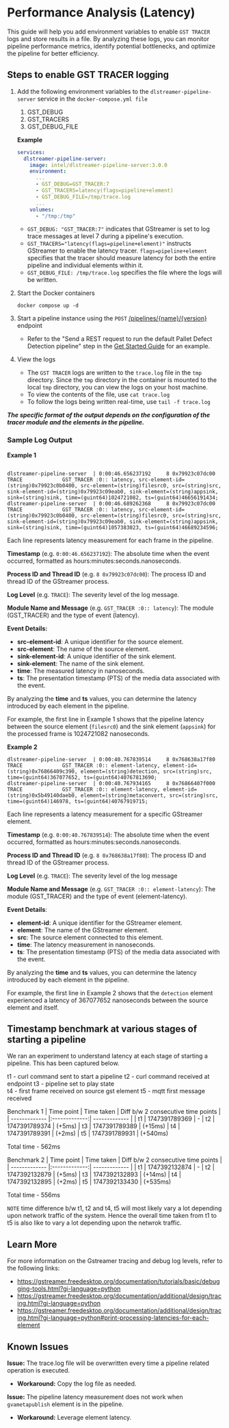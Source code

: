 # Performance Analysis (Latency)

This guide will help you add environment variables to enable `GST TRACER` logs and store results in a file. By analyzing these logs, you can monitor pipeline performance metrics, identify potential bottlenecks, and optimize the pipeline for better efficiency.

## Steps to enable GST TRACER logging
1. Add the following environment variables to the `dlstreamer-pipeline-server` service in the `docker-compose.yml file`
    1. GST_DEBUG
    2. GST_TRACERS
    3. GST_DEBUG_FILE

    **Example**
    ```yaml
    services:
      dlstreamer-pipeline-server:
        image: intel/dlstreamer-pipeline-server:3.0.0
        environment:
          ...
          - GST_DEBUG=GST_TRACER:7
          - GST_TRACERS=latency(flags=pipeline+element)
          - GST_DEBUG_FILE=/tmp/trace.log
          ...
        volumes:
          - "/tmp:/tmp"
    ```
   - `GST_DEBUG: "GST_TRACER:7"` indicates that GStreamer is set to log trace messages at level 7 during a pipeline's execution.
   - `GST_TRACERS="latency(flags=pipeline+element)"` instructs GStreamer to enable the latency tracer. `flags=pipeline+element` specifies that the tracer should measure latency for both the entire pipeline and individual elements within it.
   - `GST_DEBUG_FILE: /tmp/trace.log` specifies the file where the logs will be written.

2. Start the Docker containers
    ```shell
    docker compose up -d
    ```

3. Start a pipeline instance using the `POST` [/pipelines/{name}/{version}](../../rest_api/restapi_reference_guide.md#post-pipelinesnameversion) endpoint
    *  Refer to the "Send a REST request to run the default Pallet Defect Detection pipeline" step in the [Get Started Guide](../../../../get-started.md#run-default-sample) for an example.

4. View the logs
   * The `GST TRACER` logs are written to the `trace.log` file in the `tmp` directory. Since the `tmp` directory in the container is mounted to the local `tmp` directory, you can view the logs on your host machine.
   * To view the contents of the file, use `cat trace.log`
   * To follow the logs being written real-time, use `tail -f trace.log`


***The specific format of the output depends on the configuration of the tracer module and the elements in the pipeline.***


### Sample Log Output

**Example 1**
```shell

dlstreamer-pipeline-server  | 0:00:46.656237192     8 0x79923c07dc00 TRACE             GST_TRACER :0:: latency, src-element-id=(string)0x79923c0b0400, src-element=(string)filesrc0, src=(string)src, sink-element-id=(string)0x79923c09eab0, sink-element=(string)appsink, sink=(string)sink, time=(guint64)1024721082, ts=(guint64)46656191434;
dlstreamer-pipeline-server  | 0:00:46.689262368     8 0x79923c07dc00 TRACE             GST_TRACER :0:: latency, src-element-id=(string)0x79923c0b0400, src-element=(string)filesrc0, src=(string)src, sink-element-id=(string)0x79923c09eab0, sink-element=(string)appsink, sink=(string)sink, time=(guint64)1057383023, ts=(guint64)46689234596;
```
Each line represents latency measurement for each frame in the pipeline.

**Timestamp** (e.g. `0:00:46.656237192`): The absolute time when the event occurred, formatted as hours:minutes:seconds.nanoseconds.

**Process ID and Thread ID** (e.g. `8 0x79923c07dc00`): The process ID and thread ID of the GStreamer process.

**Log Level** (e.g. `TRACE`): The severity level of the log message.

**Module Name and Message** (e.g. `GST_TRACER :0:: latency`): The module (GST_TRACER) and the type of event (latency).

**Event Details:**
* **src-element-id**: A unique identifier for the source element.
* **src-element**: The name of the source element.
* **sink-element-id**: A unique identifier of the sink element.
* **sink-element**: The name of the sink element.
* **time**: The measured latency in nanoseconds.
* **ts**: The presentation timestamp (PTS) of the media data associated with the event.

By analyzing the **time** and **ts** values, you can determine the latency introduced by each element in the pipeline.

For example, the first line in Example 1 shows that the pipeline latency between the source element (`filesrc0`) and the sink element (`appsink`) for the processed frame is 1024721082 nanoseconds. 

**Example 2**
```shell
dlstreamer-pipeline-server  | 0:00:40.767839514     8 0x768638a17f80 TRACE             GST_TRACER :0:: element-latency, element-id=(string)0x76866409c390, element=(string)detection, src=(string)src, time=(guint64)367077652, ts=(guint64)40767813690;
dlstreamer-pipeline-server  | 0:00:40.767934165     8 0x76866407f000 TRACE             GST_TRACER :0:: element-latency, element-id=(string)0x5b49140daeb0, element=(string)metaconvert, src=(string)src, time=(guint64)146978, ts=(guint64)40767919715;
```
Each line represents a latency measurement for a specific GStreamer element.

**Timestamp** (e.g. `0:00:40.767839514`): The absolute time when the event occurred, formatted as hours:minutes:seconds.nanoseconds.

**Process ID and Thread ID** (e.g. `8 0x768638a17f80`): The process ID and thread ID of the GStreamer process.

**Log Level** (e.g. `TRACE`): The severity level of the log message

**Module Name and Message** (e.g. `GST_TRACER :0:: element-latency`): The module (GST_TRACER) and the type of event (element-latency).

**Event Details**:
* **element-id**: A unique identifier for the GStreamer element.
* **element**: The name of the GStreamer element.
* **src**: The source element connected to this element.
* **time**: The latency measurement in nanoseconds.
* **ts**: The presentation timestamp (PTS) of the media data associated with the event.

By analyzing the **time** and **ts** values, you can determine the latency introduced by each element in the pipeline.

For example, the first line in Example 2 shows that the `detection` element experienced a latency of 367077652 nanoseconds between the source element and itself.

## Timestamp benchmark at various stages of starting a pipeline

We ran an experiment to understand latency at each stage of starting a pipeline. This has been captured below. 

t1 - curl command sent to start a pipeline
t2 - curl command received at endpoint 
t3 - pipeline set to play state          
t4 - first frame received on source gst element
t5 - mqtt first message received   
 
Benchmark 1
| Time point | Time taken | Diff b/w 2 consecutive time points  |
| ------------- |:-------------:| ------------- |
| t1 | 1747391789369 | -
| t2 | 1747391789374 | (+5ms)
| t3 | 1747391789389 | (+15ms)
| t4 | 1747391789391 | (+2ms)
| t5 | 1747391789931 | (+540ms)
 
Total time - 562ms

Benchmark 2
| Time point | Time taken | Diff b/w 2 consecutive time points  |
| ------------- |:-------------:| ------------- |
| t1 | 1747392132874 | -
| t2 | 1747392132879 | (+5ms)
| t3 | 1747392132893 | (+14ms)
| t4 | 1747392132895 | (+2ms)
| t5 | 1747392133430 | (+535ms)
 
Total time - 556ms

`NOTE` time difference b/w t1, t2 and t4, t5 will most likely vary a lot depending upon network traffic of the system. Hence the overall time taken from t1 to t5 is also like to vary a lot depending upon the netwrok traffic. 

## Learn More

For more information on the Gstreamer tracing and debug log levels, refer to the following links:
- <https://gstreamer.freedesktop.org/documentation/tutorials/basic/debugging-tools.html?gi-language=python>
- <https://gstreamer.freedesktop.org/documentation/additional/design/tracing.html?gi-language=python>
- <https://gstreamer.freedesktop.org/documentation/additional/design/tracing.html?gi-language=python#print-processing-latencies-for-each-element>

## Known Issues
**Issue:** The trace.log file will be overwritten every time a pipeline related operation is executed. 
* **Workaround:** Copy the log file as needed. 

**Issue:** The pipeline latency measurement does not work when `gvametapublish` element is in the pipeline. 
* **Workaround:** Leverage element latency.